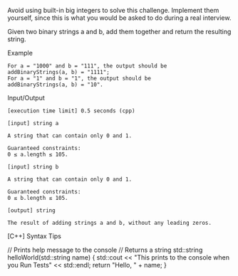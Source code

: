 Avoid using built-in big integers to solve this challenge. Implement them yourself, since this is what you would be asked to do during a real interview.

Given two binary strings a and b, add them together and return the resulting string.

Example

    For a = "1000" and b = "111", the output should be
    addBinaryStrings(a, b) = "1111";
    For a = "1" and b = "1", the output should be
    addBinaryStrings(a, b) = "10".

Input/Output

    [execution time limit] 0.5 seconds (cpp)

    [input] string a

    A string that can contain only 0 and 1.

    Guaranteed constraints:
    0 ≤ a.length ≤ 105.

    [input] string b

    A string that can contain only 0 and 1.

    Guaranteed constraints:
    0 ≤ b.length ≤ 105.

    [output] string

    The result of adding strings a and b, without any leading zeros.

[C++] Syntax Tips

// Prints help message to the console
// Returns a string
std::string helloWorld(std::string name) {
    std::cout << "This prints to the console when you Run Tests" << std::endl;
    return "Hello, " + name;
}
